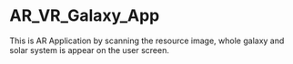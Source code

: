 # AR_VR_Galaxy_App

This is AR Application by scanning the resource image, whole galaxy and solar system is appear on the user screen.
